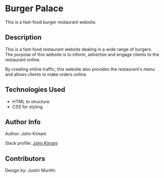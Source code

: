 # Burger Palace

This is a fast-food burger restaurant website.

## Description
This is a fast-food restaurant website dealing in a wide range of burgers. 
The purpose of this website is to inform, advertise and engage clients to the restaurant online.

By creating online traffic, this website also provides the restaurant's menu and allows clients to make orders online.

## Technologies Used 
* HTML to structure.
* CSS for styling.


## Author Info
Author: John Kimani

Slack profile: [John Kimani](https://app.slack.com/client/T0101L740P4/C010GLANY3A)


## Contributors
Design by: Justin Murithi
